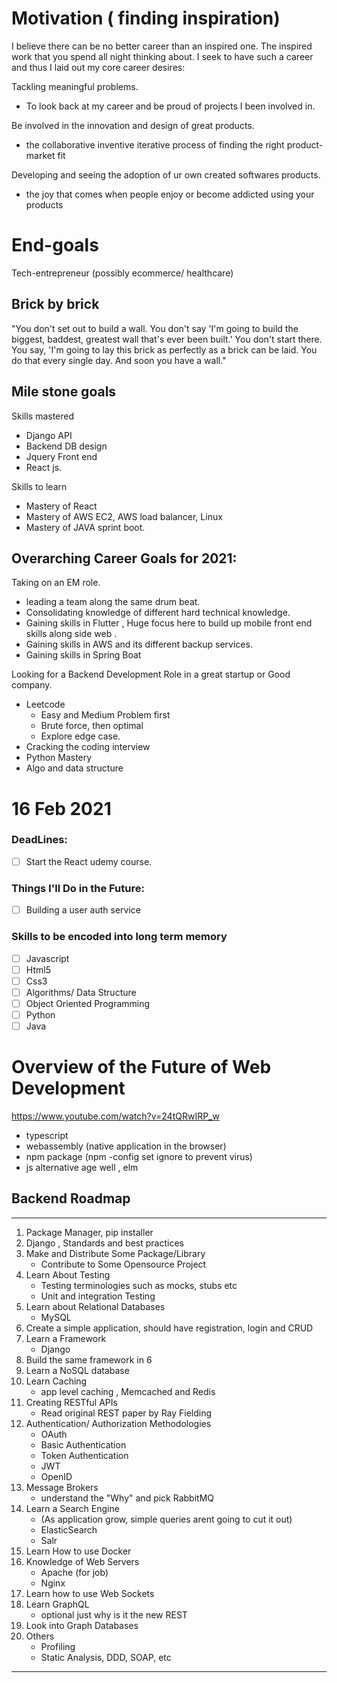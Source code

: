 
# Motivation ( finding inspiration)
I believe there can be no better career than an inspired one. The inspired work that you spend all night thinking about. I seek to have such a career and thus I laid out my core career desires:  
  
Tackling meaningful problems.  
- To look back at my career and be proud of projects I been involved in.  
  
Be involved in the innovation and design of great products.  
- the collaborative inventive iterative process of finding the right product-market fit  
  
Developing and seeing the adoption of ur own created softwares products.  
- the joy that comes when people enjoy or become addicted using your products  
  
# End-goals   
Tech-entrepreneur (possibly ecommerce/ healthcare)  
  
## Brick by brick  
"You don't set out to build a wall. You don't say 'I'm going to build the biggest, baddest, greatest wall that's ever been built.' You don't start there. You say, 'I'm going to lay this brick as perfectly as a brick can be laid. You do that every single day. And soon you have a wall."  
  
## Mile stone goals 
Skills mastered
- Django API 
- Backend DB design
- Jquery Front end
- React js.

Skills to learn
- Mastery of React
- Mastery of AWS EC2, AWS load balancer, Linux
- Mastery of JAVA sprint boot. 

## Overarching Career Goals for 2021:
Taking on an EM role. 
- leading a team along the same drum beat. 
- Consolidating knowledge of different hard technical knowledge. 
- Gaining skills in Flutter , Huge focus here to build up mobile front end skills along side web . 
- Gaining skills in AWS and its different backup services. 
- Gaining skills in Spring Boat

Looking for a Backend Development Role in a great startup or Good company.
- Leetcode
  - Easy and Medium Problem first
  - Brute force, then optimal
  - Explore edge case.
- Cracking the coding interview
- Python Mastery 
- Algo and data structure

# 16 Feb 2021
### DeadLines:
- [ ] Start the React udemy course. 

### Things I'll Do in the Future:

- [ ] Building a user auth service

### Skills to be encoded into long term memory
- [ ] Javascript
- [ ] Html5
- [ ] Css3
- [ ] Algorithms/ Data Structure
- [ ] Object Oriented Programming
- [ ] Python
- [ ] Java

# Overview of the Future of Web Development
https://www.youtube.com/watch?v=24tQRwIRP_w
- typescript
- webassembly (native application in the browser)
- npm package (npm -config set ignore to prevent virus)
- js alternative age well , elm

## Backend Roadmap
***
1. Package Manager, pip installer
2. Django , Standards and best practices
3. Make and Distribute Some Package/Library
    - Contribute to Some Opensource Project
4. Learn About Testing
    - Testing terminologies such as mocks, stubs etc
    - Unit and integration Testing
5. Learn about Relational Databases
    - MySQL
6. Create a simple application, should have registration, login and CRUD
7. Learn a Framework
    - Django
8. Build the same framework in 6
9. Learn a NoSQL database
10. Learn Caching
    - app level caching , Memcached and Redis
11. Creating RESTful APIs
    - Read original REST paper by Ray Fielding
12. Authentication/ Authorization Methodologies
    - OAuth
    - Basic Authentication
    - Token Authentication
    - JWT
    - OpenID
13. Message Brokers
    - understand the "Why" and pick RabbitMQ
14. Learn a Search Engine 
    - (As application grow, simple queries arent going to cut it out)
    - ElasticSearch
    - Salr
15. Learn How to use Docker
16. Knowledge of Web Servers 
    - Apache (for job) 
    - Nginx 
17. Learn how to use Web Sockets
18. Learn GraphQL
    - optional just why is it the new REST
19. Look into Graph Databases
20. Others 
    - Profiling
    - Static Analysis, DDD, SOAP, etc
***
## 
